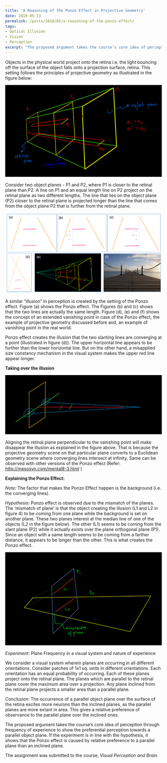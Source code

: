```yaml
---
title: 'A Reasoning of the Ponzo Effect in Projective Geometry'
date: 2018-05-13
permalink: /posts/2018/05/a-reasoning-of-the-ponzo-effect/
tags:
- Optical Illusion
- Vision
- Perception
excerpt: "The proposed argument takes the course’s core idea of perception through frequency of experience to show the preferential perception towards a parallel object plane. If the experiment is in line with the hypothesis, it shows that the Ponzo effect is caused by relative preference to a parallel plane than an inclined plane."
---
```


Objects in the physical world project onto the retina i.e. the light bouncing off the surface of the object falls onto a projection surface, retina. This setting follows the principles of projective geometry as illustrated in the figure below:

![](/images/ponzo/ponzo_1.png)

Consider two object planes - P1 and P2, where P1 is closer to the retinal plane than P2. A line on P1 and an equal length line on P2 project on the retinal plane as two different lengths. The line that lies on the object plane (P2) closer to the retinal plane is projected longer than the line that comes from the object plane P2 that is further from the retinal plane.

![](/images/ponzo/ponzo_2.png)

A similar “illusion” in perception is created by the setting of the Ponzo effect. Figure (a) shows the Ponzo effect. The Figures (b) and (c) shows that the two lines are actually the same length. Figure (d), (e) and (f) shows the concept of an extended vanishing point in case of the Ponzo effect, the example of projective geometry discussed before and, an example of vanishing point in the real world.

Ponzo effect creates the illusion that the two slanting lines are converging at a point (illustrated in figure (d)). The upper horizontal line appears to be further than the lower horizontal line. But on the other hand, a misapplied size constancy mechanism in the visual system makes the upper red line appear longer.

**Taking over the illusion**

![](/images/ponzo/ponzo_3.png)

Aligning the retinal plane perpendicular to the vanishing point will make disappear the illusion as explained in the figure above. That is because the projective geometry scene on that particular plane converts to a Euclidean geometry scene where converging lines intersect at infinity. Same can be observed with other versions of the Ponzo effect (Refer: http://mesosyn.com/mental8-3.html )

**Explaining the Ponzo Effect:**

*Note:* The factor that makes the Ponzo Effect happen is the background (i.e. the converging lines).

*Hypothesis:* Ponzo effect is observed due to the mismatch of the planes. The ‘mismatch of plane’ is that the object creating the illusion (L1 and L2 in figure 4) to be coming from one plane while the background is set on another plane. These two planes interest at the median line of one of the objects (L2 in the figure below). The other (L1) seems to be coming from the slant plane (P2) while it actually exists over the plane orthogonal plane (P1). Since an object with a same length seems to be coming from a farther distance, it appears to be longer than the other. This is what creates the Ponzo effect.

![](/images/ponzo/ponzo_5.png)

*Experiment:* Plane Frequency in a visual system and nature of experience

We consider a visual system wherein planes are occurring in all different orientations. Consider patches of 1x1 sq. units in different orientations. Each orientation has an equal probability of occurring. Each of these planes project onto the retinal plane. The planes which are parallel to the retinal plane cover the maximum area over a projection. Any plane inclined from the retinal plane projects a smaller area than a parallel plane.

*Conclusion:* The occurrence of a parallel object plane over the surface of the retina excites more neurons than the inclined planes, as the parallel planes are more extant in area. This gives a relative preference of observance to the parallel plane over the inclined ones.

The proposed argument takes the course’s core idea of perception through frequency of experience to show the preferential perception towards a parallel object plane. If the experiment is in line with the hypothesis, it shows that the Ponzo effect is caused by relative preference to a parallel plane than an inclined plane.

The assignment was submitted to the course, *Visual Perception and Brain*.
